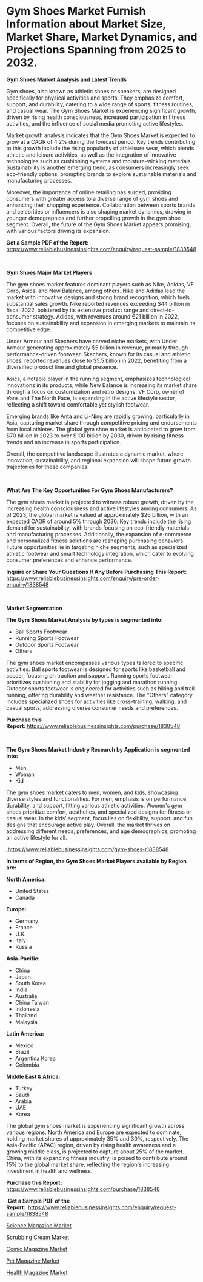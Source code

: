 <p><h1>Gym Shoes Market Furnish Information about Market Size, Market Share, Market Dynamics, and Projections Spanning from 2025 to 2032.</h1></p><p><strong>Gym Shoes Market Analysis and Latest Trends</strong></p>
<p><p>Gym shoes, also known as athletic shoes or sneakers, are designed specifically for physical activities and sports. They emphasize comfort, support, and durability, catering to a wide range of sports, fitness routines, and casual wear. The Gym Shoes Market is experiencing significant growth, driven by rising health consciousness, increased participation in fitness activities, and the influence of social media promoting active lifestyles.</p><p>Market growth analysis indicates that the Gym Shoes Market is expected to grow at a CAGR of 4.2% during the forecast period. Key trends contributing to this growth include the rising popularity of athleisure wear, which blends athletic and leisure activities, as well as the integration of innovative technologies such as cushioning systems and moisture-wicking materials. Sustainability is another emerging trend, as consumers increasingly seek eco-friendly options, prompting brands to explore sustainable materials and manufacturing processes.</p><p>Moreover, the importance of online retailing has surged, providing consumers with greater access to a diverse range of gym shoes and enhancing their shopping experience. Collaboration between sports brands and celebrities or influencers is also shaping market dynamics, drawing in younger demographics and further propelling growth in the gym shoe segment. Overall, the future of the Gym Shoes Market appears promising, with various factors driving its expansion.</p></p>
<p><strong>Get a Sample PDF of the Report:&nbsp;</strong> <a href="https://www.reliablebusinessinsights.com/enquiry/request-sample/1838548?utm_campaign=1091&utm_medium=2&utm_source=Github&utm_content=ia&utm_term=05042025&utm_id=gym-shoes">https://www.reliablebusinessinsights.com/enquiry/request-sample/1838548</a></p>
<p>&nbsp;</p>
<p><strong>Gym Shoes Major Market Players</strong></p>
<p><p>The gym shoes market features dominant players such as Nike, Adidas, VF Corp, Asics, and New Balance, among others. Nike and Adidas lead the market with innovative designs and strong brand recognition, which fuels substantial sales growth. Nike reported revenues exceeding $44 billion in fiscal 2022, bolstered by its extensive product range and direct-to-consumer strategy. Adidas, with revenues around €21 billion in 2022, focuses on sustainability and expansion in emerging markets to maintain its competitive edge.</p><p>Under Armour and Skechers have carved niche markets, with Under Armour generating approximately $5 billion in revenue, primarily through performance-driven footwear. Skechers, known for its casual and athletic shoes, reported revenues close to $5.5 billion in 2022, benefiting from a diversified product line and global presence.</p><p>Asics, a notable player in the running segment, emphasizes technological innovations in its products, while New Balance is increasing its market share through a focus on customization and retro designs. VF Corp, owner of Vans and The North Face, is expanding in the active lifestyle sector, reflecting a shift toward comfortable yet stylish footwear.</p><p>Emerging brands like Anta and Li-Ning are rapidly growing, particularly in Asia, capturing market share through competitive pricing and endorsements from local athletes. The global gym shoe market is anticipated to grow from $70 billion in 2023 to over $100 billion by 2030, driven by rising fitness trends and an increase in sports participation.</p><p>Overall, the competitive landscape illustrates a dynamic market, where innovation, sustainability, and regional expansion will shape future growth trajectories for these companies.</p></p>
<p>&nbsp;</p>
<p><strong>What Are The Key Opportunities For Gym Shoes Manufacturers?</strong></p>
<p><p>The gym shoes market is projected to witness robust growth, driven by the increasing health consciousness and active lifestyles among consumers. As of 2023, the global market is valued at approximately $26 billion, with an expected CAGR of around 5% through 2030. Key trends include the rising demand for sustainability, with brands focusing on eco-friendly materials and manufacturing processes. Additionally, the expansion of e-commerce and personalized fitness solutions are reshaping purchasing behaviors. Future opportunities lie in targeting niche segments, such as specialized athletic footwear and smart technology integration, which cater to evolving consumer preferences and enhance performance.</p></p>
<p><strong>Inquire or Share Your Questions If Any Before Purchasing This Report:</strong> <a href="https://www.reliablebusinessinsights.com/enquiry/pre-order-enquiry/1838548?utm_campaign=1091&utm_medium=2&utm_source=Github&utm_content=ia&utm_term=05042025&utm_id=gym-shoes">https://www.reliablebusinessinsights.com/enquiry/pre-order-enquiry/1838548</a></p>
<p>&nbsp;</p>
<p><strong>Market Segmentation</strong></p>
<p><strong>The Gym Shoes Market Analysis by types is segmented into:</strong></p>
<p><ul><li>Ball Sports Footwear</li><li>Running Sports Footwear</li><li>Outdoor Sports Footwear</li><li>Others</li></ul></p>
<p><p>The gym shoes market encompasses various types tailored to specific activities. Ball sports footwear is designed for sports like basketball and soccer, focusing on traction and support. Running sports footwear prioritizes cushioning and stability for jogging and marathon running. Outdoor sports footwear is engineered for activities such as hiking and trail running, offering durability and weather resistance. The "Others" category includes specialized shoes for activities like cross-training, walking, and casual sports, addressing diverse consumer needs and preferences.</p></p>
<p><strong>Purchase this Report:&nbsp;</strong><a href="https://www.reliablebusinessinsights.com/purchase/1838548?utm_campaign=1091&utm_medium=2&utm_source=Github&utm_content=ia&utm_term=05042025&utm_id=gym-shoes">https://www.reliablebusinessinsights.com/purchase/1838548</a></p>
<p>&nbsp;</p>
<p><strong>The Gym Shoes Market Industry Research by Application is segmented into:</strong></p>
<p><ul><li>Men</li><li>Woman</li><li>Kid</li></ul></p>
<p><p>The gym shoes market caters to men, women, and kids, showcasing diverse styles and functionalities. For men, emphasis is on performance, durability, and support, fitting various athletic activities. Women's gym shoes prioritize comfort, aesthetics, and specialized designs for fitness or casual wear. In the kids' segment, focus lies on flexibility, support, and fun designs that encourage active play. Overall, the market thrives on addressing different needs, preferences, and age demographics, promoting an active lifestyle for all.</p></p>
<p><a href="https://www.reliablebusinessinsights.com/gym-shoes-r1838548?utm_campaign=1091&utm_medium=2&utm_source=Github&utm_content=ia&utm_term=05042025&utm_id=gym-shoes">&nbsp;https://www.reliablebusinessinsights.com/gym-shoes-r1838548</a></p>
<p><strong>In terms of Region, the Gym Shoes Market Players available by Region are:</strong></p>
<p>
    <p> <strong> North America: </strong>
        <ul>
            <li>United States</li>
            <li>Canada</li>
        </ul>
        </p> 
    <p> <strong> Europe: </strong>
        <ul>
            <li>Germany</li>
            <li>France</li>
            <li>U.K.</li>
            <li>Italy</li>
            <li>Russia</li>
        </ul>
        </p> 
    <p> <strong> Asia-Pacific: </strong>
        <ul>
            <li>China</li>
            <li>Japan</li>
            <li>South Korea</li>
            <li>India</li>
            <li>Australia</li>
            <li>China Taiwan</li>
            <li>Indonesia</li>
            <li>Thailand</li>
            <li>Malaysia</li>
        </ul>
        </p> 
    <p> <strong> Latin America: </strong>
        <ul>
            <li>Mexico</li>
            <li>Brazil</li>
            <li>Argentina Korea</li>
            <li>Colombia</li>
        </ul>
        </p> 
    <p> <strong> Middle East & Africa: </strong>
        <ul>
            <li>Turkey</li>
            <li>Saudi</li>
            <li>Arabia</li>
            <li>UAE</li>
            <li>Korea</li>
        </ul>
    </p>
    </p>
<p><p>The global gym shoes market is experiencing significant growth across various regions. North America and Europe are expected to dominate, holding market shares of approximately 35% and 30%, respectively. The Asia-Pacific (APAC) region, driven by rising health awareness and a growing middle class, is projected to capture about 25% of the market. China, with its expanding fitness industry, is poised to contribute around 15% to the global market share, reflecting the region's increasing investment in health and wellness.</p></p>
<p><strong>Purchase this Report: </strong><a href="https://www.reliablebusinessinsights.com/purchase/1838548?utm_campaign=1091&utm_medium=2&utm_source=Github&utm_content=ia&utm_term=05042025&utm_id=gym-shoes">https://www.reliablebusinessinsights.com/purchase/1838548</a></p>
<p>&nbsp;<strong>Get a Sample PDF of the Report:&nbsp;&nbsp;</strong><a href="https://www.reliablebusinessinsights.com/enquiry/request-sample/1838548?utm_campaign=1091&utm_medium=2&utm_source=Github&utm_content=ia&utm_term=05042025&utm_id=gym-shoes">https://www.reliablebusinessinsights.com/enquiry/request-sample/1838548</a></p>
<p><strong></strong></p>
<p><p><a href="https://github.com/altafvaraswj/Market-Research-Report-List-1/blob/main/science-magazine-market.md?utm_campaign=1091&utm_medium=2&utm_source=Github&utm_content=ia&utm_term=05042025&utm_id=gym-shoes">Science Magazine Market</a></p><p><a href="https://github.com/burnicndole/Market-Research-Report-List-1/blob/main/scrubbing-cream-market.md?utm_campaign=1091&utm_medium=2&utm_source=Github&utm_content=ia&utm_term=05042025&utm_id=gym-shoes">Scrubbing Cream Market</a></p><p><a href="https://github.com/paullsiskec4/Market-Research-Report-List-1/blob/main/comic-magazine-market.md?utm_campaign=1091&utm_medium=2&utm_source=Github&utm_content=ia&utm_term=05042025&utm_id=gym-shoes">Comic Magazine Market</a></p><p><a href="https://github.com/rutupueyed/Market-Research-Report-List-1/blob/main/pet-magazine-market.md?utm_campaign=1091&utm_medium=2&utm_source=Github&utm_content=ia&utm_term=05042025&utm_id=gym-shoes">Pet Magazine Market</a></p><p><a href="https://github.com/hurstsaqibyl/Market-Research-Report-List-1/blob/main/health-magazine-market.md?utm_campaign=1091&utm_medium=2&utm_source=Github&utm_content=ia&utm_term=05042025&utm_id=gym-shoes">Health Magazine Market</a></p></p>